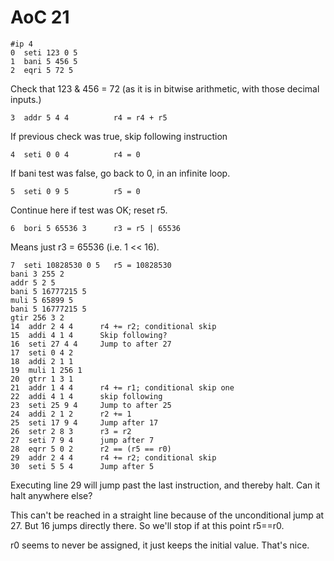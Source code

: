 # AoC 21

    #ip 4
    0  seti 123 0 5
    1  bani 5 456 5
    2  eqri 5 72 5

Check that 123 & 456 = 72 (as it is in bitwise arithmetic, with those decimal inputs.)

    3  addr 5 4 4          r4 = r4 + r5

If previous check was true, skip following instruction

    4  seti 0 0 4          r4 = 0

If bani test was false, go back to 0, in an infinite loop.

    5  seti 0 9 5          r5 = 0

Continue here if test was OK; reset r5. 

    6  bori 5 65536 3      r3 = r5 | 65536

Means just r3 = 65536 (i.e. 1 << 16).

    7  seti 10828530 0 5   r5 = 10828530
    bani 3 255 2
    addr 5 2 5
    bani 5 16777215 5
    muli 5 65899 5
    bani 5 16777215 5
    gtir 256 3 2
    14  addr 2 4 4      r4 += r2; conditional skip
    15  addi 4 1 4      Skip following?
    16  seti 27 4 4     Jump to after 27
    17  seti 0 4 2
    18  addi 2 1 1
    19  muli 1 256 1
    20  gtrr 1 3 1
    21  addr 1 4 4      r4 += r1; conditional skip one
    22  addi 4 1 4      skip following
    23  seti 25 9 4     Jump to after 25
    24  addi 2 1 2      r2 += 1
    25  seti 17 9 4     Jump after 17
    26  setr 2 8 3      r3 = r2
    27  seti 7 9 4      jump after 7
    28  eqrr 5 0 2      r2 == (r5 == r0)
    29  addr 2 4 4      r4 += r2; conditional skip
    30  seti 5 5 4      Jump after 5

Executing line 29 will jump past the last instruction, and thereby halt. Can it halt
anywhere else? 

This can't be reached in a straight line because of the unconditional jump at 27. 
But 16 jumps directly there. So we'll stop if at this point r5==r0.

r0 seems to never be assigned, it just keeps the initial value. That's nice.